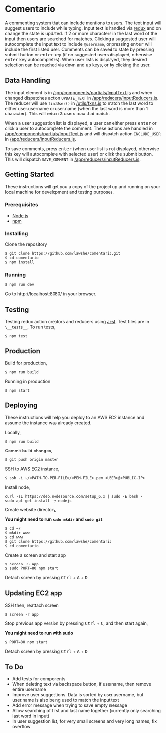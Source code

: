 # Comentario

A commenting system that can include mentions to users. The text input will suggest users to include while typing. Input text is handled via [redux](http://redux.js.org/) and on change the state is updated. If 2 or more characters in the last word of the input then users are searched for matches. Clicking a suggested user will autocomplete the input text to include `@username`, or pressing <kbd>enter</kbd> will include the first listed user. Comments can be saved to state by pressing submit button or <kbd>enter</kbd> key (if no suggested users displayed, otherwise <kbd>enter</kbd> key autocompletes). When user lists is displayed, they desired selection can be reached via <kbd>down</kbd> and <kbd>up</kbd> keys, or by clicking the user.

## Data Handling
The input element is in [/app/components/partials/InputText.js](https://github.com/lawshe/comentario/blob/master/app/components/partials/InputText.js) and when changed dispatches action `UPDATE_TEXT` in [/app/reducers/inputReducers.js](https://github.com/lawshe/comentario/blob/master/app/reducers/inputReducers.js). The reducer will use `findUser()` in [/utils/fxns.js](https://github.com/lawshe/comentario/blob/master/utils/fxns.js) to match the last word to either user.username or user.name (when the last word is more than 1 character). This will return 3 users max that match.

When a user suggestion list is displayed, a user can either press <kbd>enter</kbd> or click a user to autocomplete the comment. These actions are handled in [/app/components/partials/InputText.js](https://github.com/lawshe/comentario/blob/master/app/components/partials/InputText.js) and will dispatch action `INCLUDE_USER` in [/app/reducers/inputReducers.js](https://github.com/lawshe/comentario/blob/master/app/reducers/inputReducers.js).

To save comments, press <kbd>enter</kbd> (when user list is not displayed, otherwise this key will autocomplete with selected user) or click the submit button. This will dispatch `SAVE_COMMENT` in [/app/reducers/inputReducers.js](https://github.com/lawshe/comentario/blob/master/app/reducers/inputReducers.js).

## Getting Started
These instructions will get you a copy of the project up and running on your local machine for development and testing purposes.

### Prerequisites
- [Node.js](https://nodejs.org/en/)
- [npm](https://www.npmjs.com/)

### Installing
Clone the repository
```
$ git clone https://github.com/lawshe/comentario.git
$ cd comentario
$ npm install
```

### Running
```
$ npm run dev
```
Go to http://localhost:8080/ in your browser.

## Testing
Testing redux action creators and reducers using [Jest](https://facebook.github.io/jest/). Test files are in `\__tests__`. To run tests,
```
$ npm test
```

## Production
Build for production,
```
$ npm run build
```
Running in production
```
$ npm start
```

## Deploying
These instructions will help you deploy to an AWS EC2 instance and assume the instance was already created.

Locally,
```
$ npm run build
```

Commit build changes,
```
$ git push origin master
```

SSH to AWS EC2 instance,
```
$ ssh -i ~/<PATH-TO-PEM-FILE>/<PEM-FILE>.pem <USER>@<PUBLIC-IP>
```
Install node,
```
curl -sL https://deb.nodesource.com/setup_6.x | sudo -E bash -
sudo apt-get install -y nodejs
```

Create website directory,

**You might need to run `sudo mkdir` and `sudo git`**
```
$ cd ~/
$ mkdir www
$ cd www
$ git clone https://github.com/lawshe/comentario
$ cd comentario
```

Create a screen and start app
```
$ screen -S app
$ sudo PORT=80 npm start
```
Detach screen by pressing <kbd>Ctrl</kbd> + <kbd>A</kbd> + <kbd>D</kbd>

## Updating EC2 app
SSH then, reattach screen
```
$ screen -r app
```

Stop previous app version by pressing <kbd>Ctrl</kbd> + <kbd>C</kbd>, and then start again,

**You might need to run with sudo**
```
$ PORT=80 npm start
```

Detach screen by pressing <kbd>Ctrl</kbd> + <kbd>A</kbd> + <kbd>D</kbd>

## To Do
- Add tests for components
- When deleting text via backspace button, if username, then remove entire username
- Improve user suggestions. Data is sorted by user.username, but user.name is also being used to match the input text
- Add error message when trying to save empty message
- Allow searching of first and last name together (currently only searching last word in input)
- In user suggestion list, for very small screens and very long names, fix overflow
